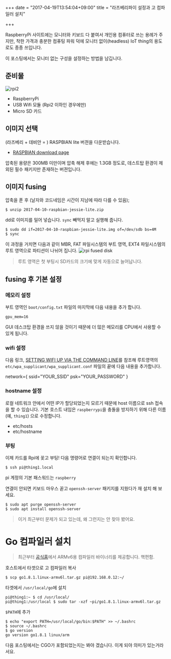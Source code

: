 +++
date = "2017-04-19T13:54:04+09:00"
title = "라즈베리파이 설정과 고 컴파일러 설치"

+++

RaspberryPi 사이트에는 모니터와 키보드 다 붙여서 개인용 컴퓨터로 쓰는 용례가 주 지만,
착한 가격과 충분한 컴퓨팅 파워 덕에 모니터 없이(headless) IoT thing의 용도로도 종종 쓰입니다.

이 포스팅에서는 모니터 없는 구성을 설정하는 방법을 남깁니다.

## 준비물

![rpi2](/blog/img/rpi2_1024.jpg)

* RaspberryPi
* USB Wifi 모듈 (Rpi2 이하인 경우에만)
* Micro SD 카드

## 이미지 선택

(라즈베리 + 데비안 = ) RASPBIAN lite 버젼을 다운받습니다.

* [RASPBIAN download page](https://www.raspberrypi.org/downloads/raspbian)

압축된 용량은 300MB 미만이며 압축 해제 후에는 1.3GB 정도로,
데스트탑 환경이 제외된 필수 패키지만 존재하는 버젼입니다.

## 이미지 fusing

압축을 푼 후 (날자와 코드네임은 시간이 지남에 따라 다를 수 있음);

    $ unzip 2017-04-10-raspbian-jessie-lite.zip

dd로 이미지를 밀어 넣습니다. `sync` 빼먹지 말고 실행해 줍니다.

    $ sudo dd if=2017-04-10-raspbian-jessie-lite.img of=/dev/sdb bs=4M
    $ sync

이 과정을 거치면 다음과 같이 MBR, FAT 파일시스템의 부트 영역, EXT4 파일시스템의 루트 영역으로 파티션이 나뉘어 집니다.
![rpi fused disk](/blog/img/rpi_fused_disk_1024.jpg)

> 루트 영역은 첫 부팅시 SD카드의 크기에 맞게 자동으로 늘어납니다.

## fusing 후 기본 설정

### 메모리 설정

부트 영역인 `boot/config.txt` 파일의 마지막에 다음 내용을 추가 합니다.

    gpu_mem=16

GUI 데스크탑 환경을 쓰지 않을 것이기 때문에 더 많은 메모리를 CPU에서 사용할 수
있게 됩니다.


### wifi 설정

다음 링크, [SETTING WIFI UP VIA THE COMMAND LINE](https://www.raspberrypi.org/documentation/configuration/wireless/wireless-cli.md)를 참조해 루트영역의 `etc/wpa_supplicant/wpa_supplicant.conf` 파일의
끝에 다음 내용을 추가합니다.

network={
    ssid="YOUR_SSID"
    psk="YOUR_PASSWORD"
}

### hostname 설정

로컬 네트워크 안에서 어떤 IP가 할당되었는지 모르기 때문에 host 이름으로
ssh 접속을 할 수 있습니다. 기본 호스트 내임은 `raspberrypi`을
충돌을 방지하기 위해 다른 이름 (예, `thing1`) 으로 수정합니다.

* etc/hosts
* etc/hostname

### 부팅

이제 카드를 Rpi에 꽂고 부팅!
다음 명령어로 연결이 되는지 확인합니다.

    $ ssh pi@thing1.local

pi 계정의 기본 패스워드는 `raspberry`

연결이 안되면 키보드 마우스 꼳고 `openssh-server` 패키지를 지웠다가 재 설치 해 보세요.

    $ sudo apt purge openssh-server
    $ sudo apt install openssh-server

> 이거 최근부터 문제가 되고 있는데, 왜 그런지는 안 찾아 봤어요.

# Go 컴파일러 설치

> 최근부터 [공식홈](https://golang.org)에서 ARMv6용 컴파일러 바이너리를
> 제공합니다. 핵편함.

호스트에서 타겟으로 고 컴파일러 복사

    $ scp go1.8.1.linux-armv6l.tar.gz pi@192.168.0.12:~/

타겟에서 `/usr/local/go`에 설치

    pi@thing1:~ $ cd /usr/local/
    pi@thing1:/usr/local $ sudo tar -xzf ~pi/go1.8.1.linux-armv6l.tar.gz

`$PATH`에 추가

    $ echo "export PATH=/usr/local/go/bin:$PATH" >> ~/.bashrc
    $ source ~/.bashrc
    $ go version
    go version go1.8.1 linux/arm

다음 포스팅에서는 CGO가 포함되었는지는 봐야 겠습니다. 이게 되야 의미가 있는거라서요.
